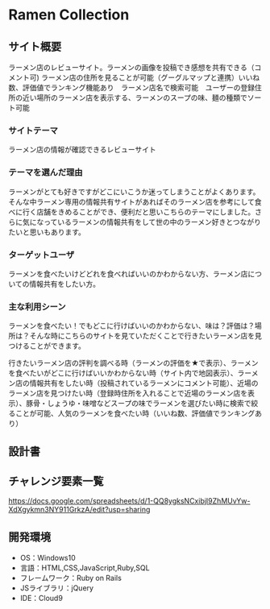 # Ramen Collection

## サイト概要
ラーメン店のレビューサイト。ラーメンの画像を投稿でき感想を共有できる（コメント可) ラーメン店の住所を見ることが可能（グーグルマップと連携）いいね数、評価値でランキング機能あり　ラーメン店名で検索可能　ユーザーの登録住所の近い場所のラーメン店を表示する、ラーメンのスープの味、麺の種類でソート可能

### サイトテーマ
ラーメン店の情報が確認できるレビューサイト

### テーマを選んだ理由
ラーメンがとても好きですがどこにいこうか迷ってしまうことがよくあります。そんな中ラーメン専用の情報共有サイトがあればそのラーメン店を参考にして食べに行く店舗をきめることができ、便利だと思いこちらのテーマにしました。さらに気になっているラーメンの情報共有をして世の中のラーメン好きとつながりたいと思いもあります。

### ターゲットユーザ
ラーメンを食べたいけどどれを食べればいいのかわからない方、ラーメン店についての情報共有をしたい方。

### 主な利用シーン
ラーメンを食べたい！でもどこに行けばいいのかわからない、味は？評価は？場所は？そんな時にこちらのサイトを見ていただくことで行きたいラーメン店を見つけることができます。

行きたいラーメン店の評判を調べる時（ラーメンの評価を★で表示）、ラーメンを食べたいがどこに行けばいいかわからない時（サイト内で地図表示）、ラーメン店の情報共有をしたい時（投稿されているラーメンにコメント可能）、近場のラーメン店を見つけたい時（登録時住所を入れることで近場のラーメン店を表示）、豚骨・しょうゆ・味噌などスープの味でラーメンを選びたい時に検索で絞ることが可能、人気のラーメンを食べたい時（いいね数、評価値でランキングあり）

## 設計書


## チャレンジ要素一覧
https://docs.google.com/spreadsheets/d/1-QQ8ygksNCxibjI9ZhMUvYw-XdXgykmn3NY911GrkzA/edit?usp=sharing

## 開発環境
- OS：Windows10
- 言語：HTML,CSS,JavaScript,Ruby,SQL
- フレームワーク：Ruby on Rails
- JSライブラリ：jQuery
- IDE：Cloud9
